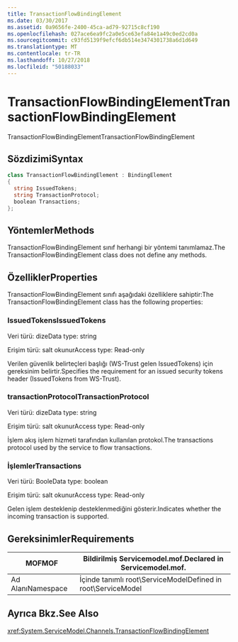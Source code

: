 ```yaml
---
title: TransactionFlowBindingElement
ms.date: 03/30/2017
ms.assetid: 0a9656fe-2400-45ca-ad79-92715c8cf190
ms.openlocfilehash: 027ace6ea9fc2a0e5ce63efa84e1a49c0ed2cd0a
ms.sourcegitcommit: c93fd5139f9efcf6db514e3474301738a6d1d649
ms.translationtype: MT
ms.contentlocale: tr-TR
ms.lasthandoff: 10/27/2018
ms.locfileid: "50188033"
---
```

# <a name="transactionflowbindingelement"></a><span data-ttu-id="29e1f-102">TransactionFlowBindingElement</span><span class="sxs-lookup"><span data-stu-id="29e1f-102">TransactionFlowBindingElement</span></span>
<span data-ttu-id="29e1f-103">TransactionFlowBindingElement</span><span class="sxs-lookup"><span data-stu-id="29e1f-103">TransactionFlowBindingElement</span></span>  
  
## <a name="syntax"></a><span data-ttu-id="29e1f-104">Sözdizimi</span><span class="sxs-lookup"><span data-stu-id="29e1f-104">Syntax</span></span>  
  
```csharp
class TransactionFlowBindingElement : BindingElement  
{  
  string IssuedTokens;  
  string TransactionProtocol;  
  boolean Transactions;  
};  
```  
  
## <a name="methods"></a><span data-ttu-id="29e1f-105">Yöntemler</span><span class="sxs-lookup"><span data-stu-id="29e1f-105">Methods</span></span>  
 <span data-ttu-id="29e1f-106">TransactionFlowBindingElement sınıf herhangi bir yöntemi tanımlamaz.</span><span class="sxs-lookup"><span data-stu-id="29e1f-106">The TransactionFlowBindingElement class does not define any methods.</span></span>  
  
## <a name="properties"></a><span data-ttu-id="29e1f-107">Özellikler</span><span class="sxs-lookup"><span data-stu-id="29e1f-107">Properties</span></span>  
 <span data-ttu-id="29e1f-108">TransactionFlowBindingElement sınıfı aşağıdaki özelliklere sahiptir:</span><span class="sxs-lookup"><span data-stu-id="29e1f-108">The TransactionFlowBindingElement class has the following properties:</span></span>  
  
### <a name="issuedtokens"></a><span data-ttu-id="29e1f-109">IssuedTokens</span><span class="sxs-lookup"><span data-stu-id="29e1f-109">IssuedTokens</span></span>  
 <span data-ttu-id="29e1f-110">Veri türü: dize</span><span class="sxs-lookup"><span data-stu-id="29e1f-110">Data type: string</span></span>  
  
 <span data-ttu-id="29e1f-111">Erişim türü: salt okunur</span><span class="sxs-lookup"><span data-stu-id="29e1f-111">Access type: Read-only</span></span>  
  
 <span data-ttu-id="29e1f-112">Verilen güvenlik belirteçleri başlığı (WS-Trust gelen IssuedTokens) için gereksinim belirtir.</span><span class="sxs-lookup"><span data-stu-id="29e1f-112">Specifies the requirement for an issued security tokens header (IssuedTokens from WS-Trust).</span></span>  
  
### <a name="transactionprotocol"></a><span data-ttu-id="29e1f-113">transactionProtocol</span><span class="sxs-lookup"><span data-stu-id="29e1f-113">TransactionProtocol</span></span>  
 <span data-ttu-id="29e1f-114">Veri türü: dize</span><span class="sxs-lookup"><span data-stu-id="29e1f-114">Data type: string</span></span>  
  
 <span data-ttu-id="29e1f-115">Erişim türü: salt okunur</span><span class="sxs-lookup"><span data-stu-id="29e1f-115">Access type: Read-only</span></span>  
  
 <span data-ttu-id="29e1f-116">İşlem akış işlem hizmeti tarafından kullanılan protokol.</span><span class="sxs-lookup"><span data-stu-id="29e1f-116">The transactions protocol used by the service to flow transactions.</span></span>  
  
### <a name="transactions"></a><span data-ttu-id="29e1f-117">İşlemler</span><span class="sxs-lookup"><span data-stu-id="29e1f-117">Transactions</span></span>  
 <span data-ttu-id="29e1f-118">Veri türü: Boole</span><span class="sxs-lookup"><span data-stu-id="29e1f-118">Data type: boolean</span></span>  
  
 <span data-ttu-id="29e1f-119">Erişim türü: salt okunur</span><span class="sxs-lookup"><span data-stu-id="29e1f-119">Access type: Read-only</span></span>  
  
 <span data-ttu-id="29e1f-120">Gelen işlem desteklenip desteklenmediğini gösterir.</span><span class="sxs-lookup"><span data-stu-id="29e1f-120">Indicates whether the incoming transaction is supported.</span></span>  
  
## <a name="requirements"></a><span data-ttu-id="29e1f-121">Gereksinimler</span><span class="sxs-lookup"><span data-stu-id="29e1f-121">Requirements</span></span>  
  
|<span data-ttu-id="29e1f-122">MOF</span><span class="sxs-lookup"><span data-stu-id="29e1f-122">MOF</span></span>|<span data-ttu-id="29e1f-123">Bildirilmiş Servicemodel.mof.</span><span class="sxs-lookup"><span data-stu-id="29e1f-123">Declared in Servicemodel.mof.</span></span>|  
|---------|-----------------------------------|  
|<span data-ttu-id="29e1f-124">Ad Alanı</span><span class="sxs-lookup"><span data-stu-id="29e1f-124">Namespace</span></span>|<span data-ttu-id="29e1f-125">İçinde tanımlı root\ServiceModel</span><span class="sxs-lookup"><span data-stu-id="29e1f-125">Defined in root\ServiceModel</span></span>|  
  
## <a name="see-also"></a><span data-ttu-id="29e1f-126">Ayrıca Bkz.</span><span class="sxs-lookup"><span data-stu-id="29e1f-126">See Also</span></span>  
 <xref:System.ServiceModel.Channels.TransactionFlowBindingElement>
